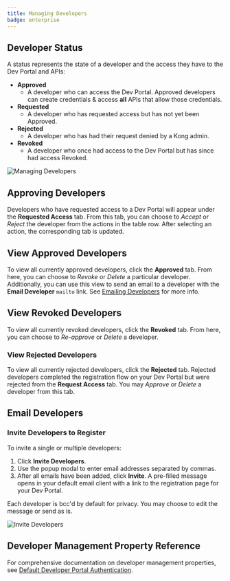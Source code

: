 ```yaml
---
title: Managing Developers
badge: enterprise
---
```


## Developer Status

A status represents the state of a developer and the access they have to the Dev
 Portal and APIs:

* **Approved**
  * A developer who can access the Dev Portal. Approved developers can create
  credentials &amp; access **all** APIs that allow those credentials.
* **Requested**
  * A developer who has requested access but has not yet been Approved.
* **Rejected**
  * A developer who has had their request denied by a Kong admin.
* **Revoked**
  * A developer who once had access to the Dev Portal but has since had access
  Revoked.


![Managing Developers](https://konghq.com/wp-content/uploads/2018/05/gui-developer-tabs.png)

## Approving Developers

Developers who have requested access to a Dev Portal will appear under the
**Requested Access** tab. From this tab, you can choose to *Accept* or *Reject*
the developer from the actions in the table row. After selecting an action, the
corresponding tab is updated.


## View Approved Developers

To view all currently approved developers, click the **Approved** tab. From here, you can choose to *Revoke* or *Delete* a particular developer. Additionally, you can use this view to send an email to a developer with the **Email Developer** `mailto` link. See [Emailing Developers](#emailing-developers) for more info.


## View Revoked Developers

To view all currently revoked developers, click the **Revoked** tab. From here, you can choose to *Re-approve* or *Delete* a developer.


### View Rejected Developers

To view all currently rejected developers, click the **Rejected** tab. Rejected developers completed the registration flow on your Dev Portal but were rejected from the **Request Access** tab. You may *Approve* or *Delete* a developer from this tab.


## Email Developers

### Invite Developers to Register

To invite a single or multiple developers:

1. Click **Invite Developers**.
2. Use the popup modal to enter email addresses separated by commas.
3. After all emails have been added, click **Invite**. A pre-filled message
opens in your default email client with a link to the registration page for
your Dev Portal.

Each developer is bcc'd by default for privacy. You may choose to edit the message or send as is.

![Invite Developers](https://konghq.com/wp-content/uploads/2018/05/invite-developers.png)

## Developer Management Property Reference

For comprehensive documentation on developer management properties, see [Default Developer Portal Authentication](/gateway/{{page.kong_version}}/reference/configuration/#default-developer-portal-authentication-section).
